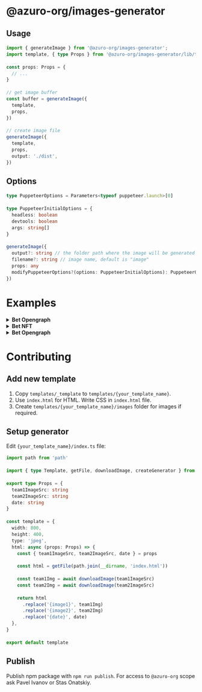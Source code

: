 # @azuro-org/images-generator

## Usage

```typescript
import { generateImage } from '@azuro-org/images-generator';
import template, { type Props } from '@azuro-org/images-generator/lib/templates/bet-nft';

const props: Props = {
  // ...
}

// get image buffer
const buffer = generateImage({
  template,
  props,
})

// create image file
generateImage({
  template,
  props,
  output: './dist',
})
```

## Options

```typescript
type PuppeteerOptions = Parameters<typeof puppeteer.launch>[0]

type PuppeteerInitialOptions = {
  headless: boolean
  devtools: boolean
  args: string[]
}

generateImage({
  output?: string // the folder path where the image will be generated
  filename?: string // image name, default is "image"
  props: any
  modifyPuppeteerOptions?(options: PuppeteerInitialOptions): PuppeteerOptions
})
```


# Examples

<details>
<summary><b>Bet Opengraph</b></summary>
<p>

```typescript
import { generateImage } from '@azuro-org/images-generator';
import template from '@azuro-org/images-generator/lib/templates/bet-og';

generateImage({
  template,
  props: {
    title: 'Decentralized betting is awesome!',
    game: {
      country: 'International Tournaments',
      league: 'ESL Challenger League North America',
      participants: [
        {
          name: 'WINDINGO',
          image: 'https://content.bookmaker.xyz/avatars/provider-3/4757.png',
        },
        {
          name: 'Los Grandes Academy',
          image: 'https://content.bookmaker.xyz/avatars/provider-3/4739.png',
        },
      ],
      startsAt: Date.now(),
    }
  },
})
```

### Result

<p>
  <img src="https://github.com/Azuro-protocol/images-generator/raw/main/src/templates/bet-og/example.jpeg" width="600" />
</p>
</p>
</details>

<details>
<summary><b>Bet NFT</b></summary>
<p>

```typescript
import { generateImage } from '@azuro-org/images-generator';
import template from '@azuro-org/images-generator/lib/templates/bet-nft';

generateImage({
  template,
  props: {
    type: 'match',
    sport: 'Football',
    league: 'International Tournaments · FIFA - World Cup',
    team1: {
      img: 'https://content.bookmaker.xyz/avatars/provider-3/4757.png',
      name: 'Ecuador',
    },
    team2: {
      img: 'https://content.bookmaker.xyz/avatars/provider-3/4739.png',
      name: 'Senegal',
    },
    date: 'Dec 24, 2020',
    betAmount: '100 xDAI',
    outcome: 'Senegal',
    betOdds: '1.7',
    currentOdds: '1.2',
  },
})
```

### Result

<p>
  <img src="https://github.com/Azuro-protocol/images-generator/raw/main/src/templates/bet-nft/example.png" width="255" />
</p>
</p>
</details>

<details>
<summary><b>Bet Opengraph</b></summary>
<p>

```typescript
import { generateImage } from '@azuro-org/images-generator';
import template from '@azuro-org/images-generator/lib/templates/freebet';

generateImage({
  template,
  props: {
    amount: '5 xDAI',
    date: '12.01.2022',
  },
})
```

### Result

<p>
  <img src="https://github.com/Azuro-protocol/images-generator/raw/main/src/templates/freebet/example.png" width="416" />
</p>
</p>
</details>


# Contributing

## Add new template

1. Copy `templates/_template` to `templates/{your_template_name}`.
3. Use `index.html` for HTML. Write CSS in `index.html` file.
4. Create `templates/{your_template_name}/images` folder for images if required.


## Setup generator

Edit `{your_template_name}/index.ts` file:

```typescript
import path from 'path'

import { type Template, getFile, downloadImage, createGenerator } from '../../utils'

export type Props = {
  team1ImageSrc: string
  team2ImageSrc: string
  date: string
}

const template = {
  width: 800,
  height: 400,
  type: 'jpeg',
  html: async (props: Props) => {
    const { team1ImageSrc, team2ImageSrc, date } = props

    const html = getFile(path.join(__dirname, 'index.html'))

    const team1Img = await downloadImage(team1ImageSrc)
    const team2Img = await downloadImage(team2ImageSrc)

    return html
      .replace('{image1}', team1Img)
      .replace('{image2}', team2Img)
      .replace('{date}', date)
  },
}

export default template
```

## Publish

Publish npm package with `npm run publish`. For access to `@azuro-org` scope ask Pavel Ivanov or Stas Onatskiy.

